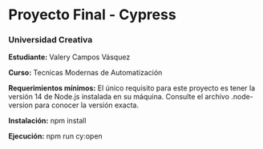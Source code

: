 # Proyecto Final - Cypress

### **Universidad Creativa**

**Estudiante:** Valery Campos Vásquez

**Curso:** Tecnicas Modernas de Automatización

**Requerimientos mínimos:** El único requisito para este proyecto es tener la versión 14 de Node.js instalada en su máquina. Consulte el archivo .node-version para conocer la versión exacta.

**Instalación:** npm install

**Ejecución:** npm run cy:open

  
  
